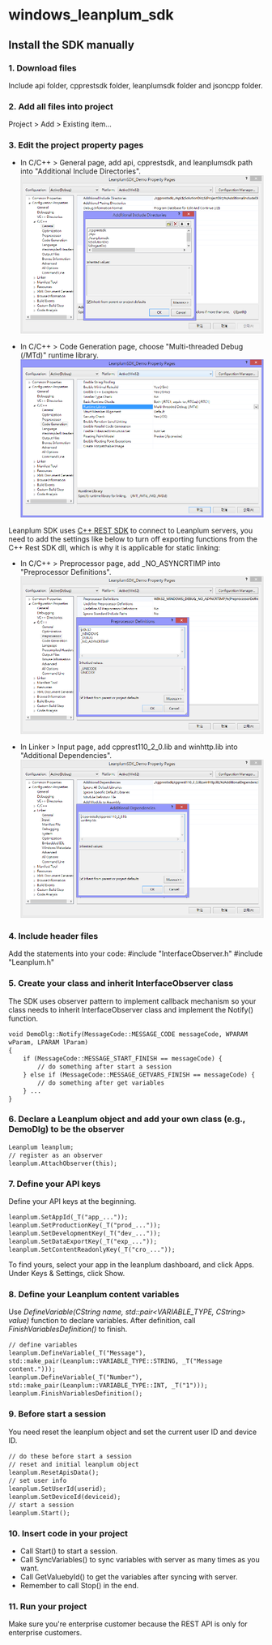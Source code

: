 # windows_leanplum_sdk

## Install the SDK manually

### 1. Download files
Include api folder, cpprestsdk folder, leanplumsdk folder and jsoncpp folder.


### 2. Add all files into project
Project > Add > Existing item...

### 3. Edit the project property pages
- In C/C++ > General page, add api, cpprestsdk, and leanplumsdk path into "Additional Include Directories".
![General](./README_IMAGE/PropertyPages_Gereral.PNG)

- In C/C++ > Code Generation page, choose "Multi-threaded Debug (/MTd)" runtime library.
![CodeGeneration](./README_IMAGE/PropertyPages_CodeGeneration.PNG)

Leanplum SDK uses [C++ REST SDK](https://casablanca.codeplex.com/) to connect to Leanplum servers, you need to add the settings like below to turn off exporting functions from the C++ Rest SDK dll, which is why it is applicable for static linking:
- In C/C++ > Preprocessor page, add _NO_ASYNCRTIMP into "Preprocessor Definitions".
![Preprocessor](./README_IMAGE/PropertyPages_Preprocessor.PNG)

- In Linker > Input page, add cpprest110_2_0.lib and winhttp.lib into "Additional Dependencies".
![Input](./README_IMAGE/PropertyPages_Input.PNG)

### 4. Include header files
Add the statements into your code:
    #include "InterfaceObserver.h"
    #include "Leanplum.h"

### 5. Create your class and inherit InterfaceObserver class
The SDK uses observer pattern to implement callback mechanism so your class needs to inherit InterfaceObserver class and implement the Notify() function.

    void DemoDlg::Notify(MessageCode::MESSAGE_CODE messageCode, WPARAM wParam, LPARAM lParam)
    {
    	if (MessageCode::MESSAGE_START_FINISH == messageCode) {
    		// do something after start a session
    	} else if (MessageCode::MESSAGE_GETVARS_FINISH == messageCode) {
    		// do something after get variables
    	} ...
    }

### 6. Declare a Leanplum object and add your own class (e.g., DemoDlg) to be the observer

    Leanplum leanplum;
    // register as an observer
    leanplum.AttachObserver(this);

### 7. Define your API keys
Define your API keys at the beginning.   

    leanplum.SetAppId(_T("app_..."));
	leanplum.SetProductionKey(_T("prod_..."));
	leanplum.SetDevelopmentKey(_T("dev_..."));
	leanplum.SetDataExportKey(_T("exp_..."));
	leanplum.SetContentReadonlyKey(_T("cro_..."));


To find yours, select your app in the leanplum dashboard, and click Apps. Under  Keys & Settings, click Show.

### 8. Define your Leanplum content variables
Use _DefineVariable(CString name, std::pair<VARIABLE_TYPE, CString> value)_ function to declare variables. After definition, call _FinishVariablesDefinition()_ to finish.

    // define variables
	leanplum.DefineVariable(_T("Message"), std::make_pair(Leanplum::VARIABLE_TYPE::STRING, _T("Message content.")));
	leanplum.DefineVariable(_T("Number"), std::make_pair(Leanplum::VARIABLE_TYPE::INT, _T("1")));
	leanplum.FinishVariablesDefinition();


### 9. Before start a session
You need reset the leanplum object and set the current user ID and device ID.

    // do these before start a session
    // reset and initial leanplum object
    leanplum.ResetApisData();
    // set user info
    leanplum.SetUserId(userid);
    leanplum.SetDeviceId(deviceid);
    // start a session
    leanplum.Start();

### 10. Insert code in your project
- Call Start() to start a session.
- Call SyncVariables() to sync variables with server as many times as you want.
- Call GetValuebyId() to get the variables after syncing with server.
- Remember to call Stop() in the end.

### 11. Run your project
Make sure you're enterprise customer because the REST API is only for enterprise customers.